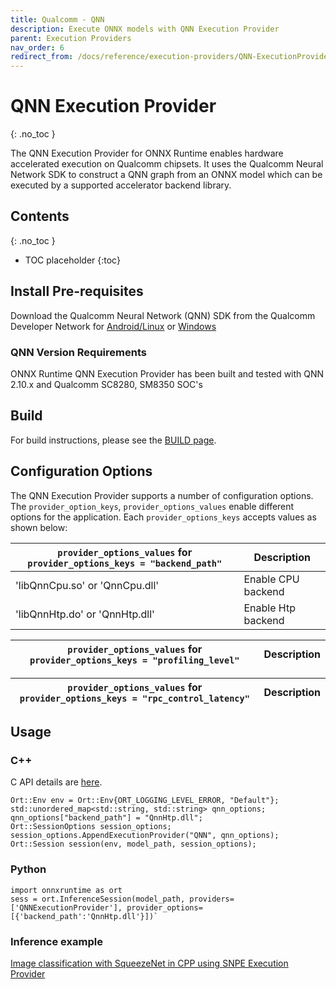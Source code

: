 ```yaml
---
title: Qualcomm - QNN
description: Execute ONNX models with QNN Execution Provider 
parent: Execution Providers
nav_order: 6
redirect_from: /docs/reference/execution-providers/QNN-ExecutionProvider
---
```


# QNN Execution Provider
{: .no_toc }

The QNN Execution Provider for ONNX Runtime enables hardware accelerated execution on Qualcomm chipsets. It uses the Qualcomm Neural Network SDK to
construct a QNN graph from an ONNX model which can be executed by a supported accelerator backend library.


## Contents
{: .no_toc }

* TOC placeholder
{:toc}

## Install Pre-requisites

Download the Qualcomm Neural Network (QNN) SDK from the Qualcomm Developer Network for [Android/Linux](https://developer.qualcomm.com/TBD)
or [Windows](https://developer.qualcomm.com/TBD)

### QNN Version Requirements

ONNX Runtime QNN Execution Provider has been built and tested with QNN 2.10.x and Qualcomm SC8280, SM8350 SOC's

## Build
For build instructions, please see the [BUILD page](../build/eps.md#qnn).

## Configuration Options
The QNN Execution Provider supports a number of configuration options. The `provider_option_keys`, `provider_options_values` enable different options for the application. Each `provider_options_keys` accepts values as shown below:

|`provider_options_values` for `provider_options_keys = "backend_path"`|Description|
|---|-----|
|'libQnnCpu.so' or 'QnnCpu.dll'|Enable CPU backend|
|'libQnnHtp.do' or 'QnnHtp.dll'|Enable Htp backend|

|`provider_options_values` for `provider_options_keys = "profiling_level"`|Description|
|---|---|

|`provider_options_values` for `provider_options_keys = "rpc_control_latency"`|Description|
|---|---|

## Usage
### C++
C API details are [here](../get-started/with-c.md).
```
Ort::Env env = Ort::Env{ORT_LOGGING_LEVEL_ERROR, "Default"};
std::unordered_map<std::string, std::string> qnn_options;
qnn_options["backend_path"] = "QnnHtp.dll";
Ort::SessionOptions session_options;
session_options.AppendExecutionProvider("QNN", qnn_options);
Ort::Session session(env, model_path, session_options);
```
### Python
```
import onnxruntime as ort
sess = ort.InferenceSession(model_path, providers=['QNNExecutionProvider'], provider_options=[{'backend_path':'QnnHtp.dll'}])`
```

### Inference example

[Image classification with SqueezeNet in CPP using SNPE Execution Provider](https://github.com/microsoft/onnxruntime-inference-examples/tree/main/c_cxx/QNN_EP)
